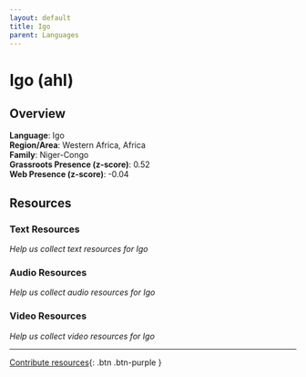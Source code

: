 ```yaml
---
layout: default
title: Igo
parent: Languages
---
```


# Igo (ahl)

## Overview

**Language**: Igo  
**Region/Area**: Western Africa, Africa  
**Family**: Niger-Congo  
**Grassroots Presence (z-score)**: 0.52  
**Web Presence (z-score)**: -0.04  

## Resources

### Text Resources
*Help us collect text resources for Igo*

### Audio Resources
*Help us collect audio resources for Igo*

### Video Resources
*Help us collect video resources for Igo*

---

[Contribute resources](https://forms.office.com/e/1SfLJx3u1r){: .btn .btn-purple }
